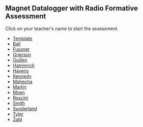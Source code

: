 ## Magnet Datalogger with Radio Formative Assessment

Click on your teacher's name to start the assessment.

* [Template](https://docs.google.com/forms/d/e/1FAIpQLSd6hJBnREZ60E1x8Nj7lPJAh3y_sgkYI5k5RLhy-pSJFDsEgg/viewform)
* [Ball](https://docs.google.com/forms/d/e/1FAIpQLSeQBUX-gqxl_bNEmhbn4M3iWex8AZoIY1l-Ky8CFDIOgXWS-g/viewform?usp=sf_link)
* [Fussner]()
* [Grierson](https://docs.google.com/forms/d/e/1FAIpQLSdr1vFidTBAWXDol97130zEqIYhs0p0LaeM8-qbJ2Kzp6McGw/viewform?usp=sf_link)
* [Guillen](https://docs.google.com/forms/d/e/1FAIpQLSetV3VqyKptxKpxtTPtxjIcTqPUxqv43288N6x_w9W-X14e_Q/viewform?usp=sf_link)
* [Hammrich](https://docs.google.com/forms/d/e/1FAIpQLScrNcEm8PF6NkbKayqHkG0Ry6hJglzcP54MIlcK4S_E83GLWQ/viewform?usp=sf_link)
* [Havens](https://docs.google.com/forms/d/e/1FAIpQLSdja10XtZeUs-_Wztu6GHXBndAkT2xvsSpYY6GngELS9ELcqw/viewform?usp=sf_link)
* [Kennedy]()
* [Mahecha](https://docs.google.com/forms/d/e/1FAIpQLSfNySXCkVT3OWQgvK-ojvXWDLY9CR7fa9AWdx_ziiXenvD88g/viewform?usp=sf_link)
* [Martin](https://docs.google.com/forms/d/e/1FAIpQLSfzQgA-_SJD4a9xWOrG4jhyDXykiDpey6zzbpggPtYGoCL_Uw/viewform?usp=sf_link)
* [Moen](https://docs.google.com/forms/d/e/1FAIpQLSfzeCGBi_y_Z4Khi3SIBIAcwHmCT5WYRGQRqubdlUY1mMNRhA/viewform?usp=sf_link)
* [Roscini](https://docs.google.com/forms/d/e/1FAIpQLSdw4_RiIlY6dvLWE-IAqgQcExyqFXTPG53CxmUdAI6HTjanRQ/viewform?usp=sf_link)
* [Smith](https://docs.google.com/forms/d/e/1FAIpQLSe6wsRtkFvsZ8_OR2xocoQpFP74G_P1NmOy6arNUZgjSjwCmA/viewform?usp=sf_link)
* [Sunderland](https://docs.google.com/forms/d/e/1FAIpQLSf8WTJoBEI3Nanbc-ub5ilaG2RQD6jFRwi4lNPVkKSAGtvIuQ/viewform?usp=sf_link)
* [Tyler](https://docs.google.com/forms/d/e/1FAIpQLSevN9kpd2WpGzVHvcaEWmVWLqCL5Q-PjuxX7nGbuImbhXtwVw/viewform?usp=sf_link)
* [Zald](https://docs.google.com/forms/d/e/1FAIpQLSdxFg-2lg4__Cp3q8S6EhmTObctZ5MbfcpnRe0mM20PO-MXYg/viewform?usp=sf_link)
